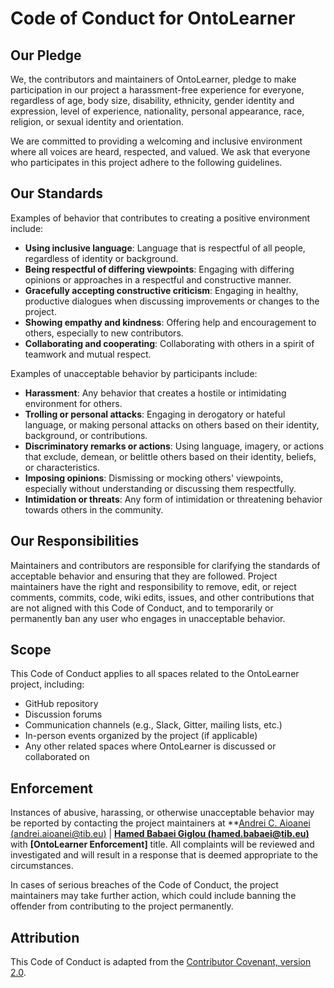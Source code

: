 # Code of Conduct for OntoLearner

## Our Pledge

We, the contributors and maintainers of OntoLearner, pledge to make participation in our project a harassment-free experience for everyone, regardless of age, body size, disability, ethnicity, gender identity and expression, level of experience, nationality, personal appearance, race, religion, or sexual identity and orientation.

We are committed to providing a welcoming and inclusive environment where all voices are heard, respected, and valued. We ask that everyone who participates in this project adhere to the following guidelines.

## Our Standards

Examples of behavior that contributes to creating a positive environment include:

- **Using inclusive language**: Language that is respectful of all people, regardless of identity or background.
- **Being respectful of differing viewpoints**: Engaging with differing opinions or approaches in a respectful and constructive manner.
- **Gracefully accepting constructive criticism**: Engaging in healthy, productive dialogues when discussing improvements or changes to the project.
- **Showing empathy and kindness**: Offering help and encouragement to others, especially to new contributors.
- **Collaborating and cooperating**: Collaborating with others in a spirit of teamwork and mutual respect.

Examples of unacceptable behavior by participants include:

- **Harassment**: Any behavior that creates a hostile or intimidating environment for others.
- **Trolling or personal attacks**: Engaging in derogatory or hateful language, or making personal attacks on others based on their identity, background, or contributions.
- **Discriminatory remarks or actions**: Using language, imagery, or actions that exclude, demean, or belittle others based on their identity, beliefs, or characteristics.
- **Imposing opinions**: Dismissing or mocking others' viewpoints, especially without understanding or discussing them respectfully.
- **Intimidation or threats**: Any form of intimidation or threatening behavior towards others in the community.

## Our Responsibilities

Maintainers and contributors are responsible for clarifying the standards of acceptable behavior and ensuring that they are followed. Project maintainers have the right and responsibility to remove, edit, or reject comments, commits, code, wiki edits, issues, and other contributions that are not aligned with this Code of Conduct, and to temporarily or permanently ban any user who engages in unacceptable behavior.

## Scope

This Code of Conduct applies to all spaces related to the OntoLearner project, including:

- GitHub repository
- Discussion forums
- Communication channels (e.g., Slack, Gitter, mailing lists, etc.)
- In-person events organized by the project (if applicable)
- Any other related spaces where OntoLearner is discussed or collaborated on

## Enforcement

Instances of abusive, harassing, or otherwise unacceptable behavior may be reported by contacting the project maintainers at **[Andrei C. Aioanei (andrei.aioanei@tib.eu)](mailto:andrei.aioanei@tib.eu) | **[Hamed Babaei Giglou (hamed.babaei@tib.eu)](mailto:hamed.babaei@tib.eu)** with **[OntoLearner Enforcement]** title. All complaints will be reviewed and investigated and will result in a response that is deemed appropriate to the circumstances.

In cases of serious breaches of the Code of Conduct, the project maintainers may take further action, which could include banning the offender from contributing to the project permanently.

## Attribution

This Code of Conduct is adapted from the [Contributor Covenant, version 2.0](https://www.contributor-covenant.org/version/2/0/code_of_conduct.html).
